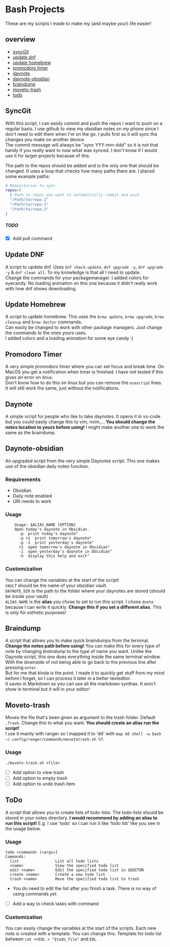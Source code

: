 # Bash Projects
These are my scripts I made to make my (and maybe your) life easier!
## overview 
- [syncGit](#syncgit)
- [update dnf](#update-dnf)
- [update homebrew](#update-homebrew)
- [promodoro timer](#promodoro-timer)
- [daynote](#daynote)
- [daynote-obsidian](#daynote-obsidian)
- [braindump](#braindump) 
- [moveto-trash](#moveto-trash)
- [todo](#todo)
## SyncGit
With this script, I can easily commit and push the repos I want to push on a regular basis. I use github to view my obsidian notes on my phone since I don't need to edit them when I'm on the go. I pulls first so it will sync the changes you make on another device.   
The commit message will always be "sync YYY-mm-ddd" so it is not that handy if you really want to now what was synced. I don't know if I would use it for larger projects because of this.  
  
The path to the repos should be added and is the only one that should be changed. It uses a loop that checks how many paths there are. I placed some example paths:  
```bash
# Repositories to sync
repos=(
  # Path to repos you want to automatically commit and push
  "/Path/to/repo-1"
  "/Path/to/repo-2"
  "/Path/to/repo-3"
)
```
##### TODO
- [x] Add pull command

## Update DNF
A script to update dnf. Uses `dnf check-update`, `dnf upgrade -y`, `dnf upgrade -y` & `dnf clean all`. To my knowledge is that all I need to update.  
Change the commands for your packagemanager.
I added colors for eyecandy. No loading animation on this one because it didn't really work with how dnf shows downloading.
## Update Homebrew
A script to update homebrew. This uses the `brew update`, `brew upgrade`, `brew cleanup` and `brew doctor` commands.  
Can easily be changed to work with other package managers. Just change the commands to the ones yours uses.  
I added colors and a loading animation for some eye candy :)
## Promodoro Timer
A very simple promodoro timer where you can set focus and break time. On MacOS you get a notification when timer is finished. I have not tested if this gives an error on linux.  
Don't know how to do this on linux but you can remove the `osascript` lines. It will still work the same, just without the notifications. 
## Daynote
A simple script for people who like to take daynotes. It opens it in vs-code but you could easily change this to vim, nvim,... **You should change the notes location to yours before using!**
I might make another one to work the same as the braindump.
## Daynote-obsidian
An upgraded script from the very simple Daynotes script. This one makes use of the obsidian daily notes function.
### Requirements
- Obsidian
- Daily note enabled
- URI needs to work
### Usage
````
    Usage: $ALIAS_NAME [OPTION]
    Open today's daynote in Obsidian.
      -p  print today's daynote"
      -p +1  print tomorrow's daynote"
      -p -1  print yesterday's daynote"
      +1  open tomorrow's daynote in Obsidian"
      -1  open yesterday's daynote in Obsidian"
      -h  display this help and exit"
````
### Customization
You can change the variables at the start of the script!  
`VAULT` should be the name of your obsidian vault.  
`DAYNOTE_DIR` is the path to the folder where your daynotes are stored (should be inside your vault)  
`ALIAS_NAME` is the **alias** you chose to set to run this script. I chose `dnote` because I can write it quickly. **Change this if you set a different alias**. This is only for esthetic purposes!
## Braindump
A script that allows you to make quick braindumps from the terminal. **Change the notes path before using!** You can make this for every type of note by changing *braindump* to the type of name you want. 
Unlike the Daynote script, this one does everything inside the same terminal window. With the downside of not being able to go back to the previous line after pressing `enter`.  
But for me that kinda is the point. I made it to quickly get stuff from my mind before I forget, so I can process it later in a better texteditor.  
It saves in Markdown so you can use all the markdown synthax. It won't show in terminal but it will in your editor!
## Moveto-trash
Moves the file that's been given as argument to the trash folder. Default `.Trash`. Change this to what you want. **You should create an alias run the script!**  
I use it mainly with ranger so I mapped it to 'dd' with `map dd shell -w bash ~/.config/ranger/commands/movetotrash.sh %f`.
### Usage
`./moveto-trash.sh <file>`
- [ ] Add option to view trash
- [ ] Add option to empty trash
- [ ] Add option to undo trash item
## ToDo
A script that  allows you to create lists of todo-lists. The todo-lists should be stored in your notes directory. 
**I would recommend by adding an alias to run this script!** E.g. I use 'todo' so I can run it like 'todo list' like you see in the usage below.
### Usage
```
todo <command> [<args>]
Commands:
  list                List all todo lists
  <name>              View the specified todo list
  edit <name>         Edit the specified todo list in $EDITOR
  create <name>       Create a new todo list
  trash <name>        Move the specified todo list to trash
```
- You do need to edit the list after you finish a task. There is no way of using commands *yet*.
- [ ] Add a way to check tasks with command
### Customization
You can easily change the variables at the start of the scripts.
Each new note is created with a template. You can change this. Template for todo list between `cat <<EOL > "$todo_file"` and `EOL`